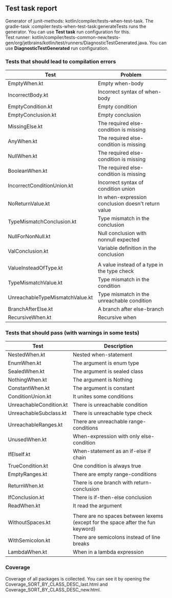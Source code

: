 ## Test task report

Generator of junit-methods: kotlin/compiler/tests-when-test-task. The gradle-task :compiler:tests-when-test-task:generateTests runs the generator. You can use __Test task__ run configuration for this.  
Test runner: kotlin/compiler/tests-common-new/tests-gen/org/jetbrains/kotlin/test/runners/DiagnosticTestGenerated.java. You can use __DiagnosticTestGenerated__ run configuration.

### Tests that should lead to compilation errors
| Test | Problem |
|------|---------|
| EmptyWhen.kt | Empty when-body |
| IncorrectBody.kt | Incorrect syntax of when-body |
| EmptyCondition.kt | Empty condition |
| EmptyConclusion.kt | Empty conclusion |
| MissingElse.kt | The required else-condition is missing |
| AnyWhen.kt | The required else-condition is missing |
| NullWhen.kt | The required else-condition is missing |
| BooleanWhen.kt | The required else-condition is missing |
| IncorrectConditionUnion.kt | Incorrect syntax of condition union|
| NoReturnValue.kt | In when-expression conclusion doesn't return value | 
| TypeMismatchConclusion.kt | Type mismatch in the conclusion | 
| NullForNonNull.kt | Null conclusion with nonnull expected |
| ValConclusion.kt | Variable definition in the conclusion |
|  |  |
| ValueInsteadOfType.kt | A value instead of a type in the type check |
| TypeMismatchValue.kt | Type mismatch in the condition |
| UnreachableTypeMismatchValue.kt | Type mismatch in the unreachable condition |
| BranchAfterElse.kt | A branch after else-branch |
| RecursiveWhen.kt | Recursive when |


### Tests that should pass (with warnings in some tests)
| Test | Description | 
|------|-------------|
| NestedWhen.kt | Nested when-statement |
| EnumWhen.kt | The argument is enum type |
| SealedWhen.kt | The argument is sealed class |
| NothingWhen.kt | The argument is Nothing |
| ConstantWhen.kt | The argument is constant  |
| ConditionUnion.kt | It unites some conditions |
| UnreachableCondition.kt | There is unreachable condition |
| UnreachableSubclass.kt | There is unreachable type check |
| UnreachableRanges.kt | There are unreachable range-conditions |
| UnusedWhen.kt | When-expression with only else-condition |
| IfElseIf.kt | When-statement as an if-else if chain |
| TrueCondition.kt | One condition is always true |
| EmptyRanges.kt | There are empty range-conditions |
| ReturnWhen.kt | There is one branch with return-conclusion |
| IfConclusion.kt | There is if-then-else conclusion |
| ReadWhen.kt | It read the argument |
|  |  |
| WithoutSpaces.kt | There are no spaces between lexems (except for the space after the fun keyword)|
| WithSemicolon.kt | There are semicolons instead of line breaks |
| LambdaWhen.kt | When in a lambda expression |
 
### Coverage
Coverage of all packages is collected. You can see it by opening the Coverage_SORT_BY_CLASS_DESC_last.html and Coverage_SORT_BY_CLASS_DESC_new.html.
